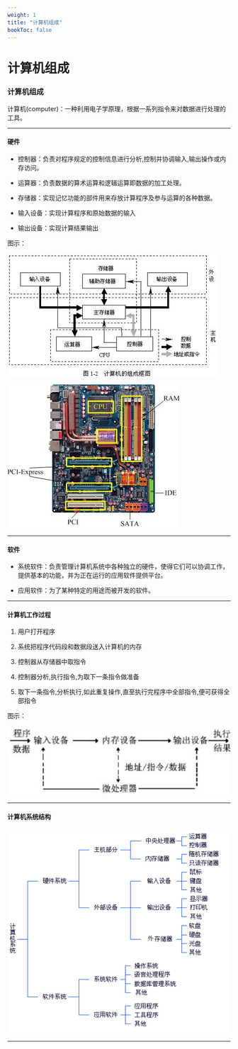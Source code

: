 ```yaml
---
weight: 1
title: "计算机组成"
bookToc: false
---
```


# 计算机组成



### 计算机组成

计算机(computer)：一种利用电子学原理，根据一系列指令来对数据进行处理的工具。

***

#### 硬件

* 控制器：负责对程序规定的控制信息进行分析,控制并协调输入,输出操作或内存访问。

* 运算器：负责数据的算术运算和逻辑运算即数据的加工处理。

* 存储器：实现记忆功能的部件用来存放计算程序及参与运算的各种数据。

* 输入设备：实现计算程序和原始数据的输入

* 输出设备：实现计算结果输出

图示：

![组成框图1](organization1.jpg)

![组成框图2](organization2.jpg)

***

#### 软件

* 系统软件：负责管理计算机系统中各种独立的硬件，使得它们可以协调工作，提供基本的功能，并为正在运行的应用软件提供平台。

* 应用软件：为了某种特定的用途而被开发的软件。

***

#### 计算机工作过程

1. 用户打开程序

2. 系统把程序代码段和数据段送入计算机的内存

3. 控制器从存储器中取指令

4. 控制器分析,执行指令,为取下一条指令做准备

5. 取下一条指令,分析执行,如此重复操作,直至执行完程序中全部指令,便可获得全部指令

图示：

![工作过程](work.jpg)

***

#### 计算机系统结构

![体系机构](structure.png)
	

***

